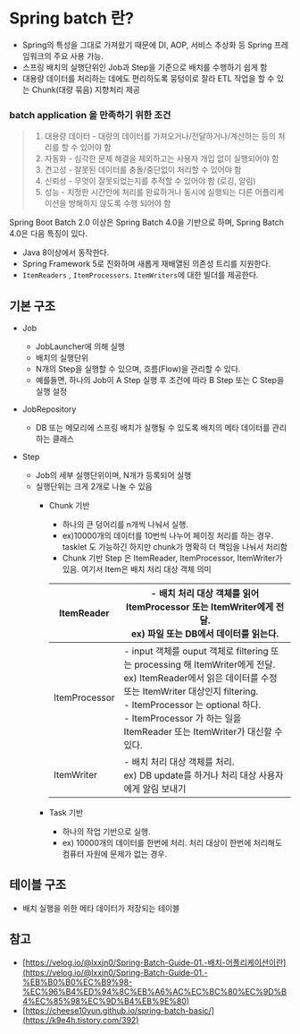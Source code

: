 # Spring batch 란?

- Spring의 특성을 그대로 가져왔기 때문에 DI, AOP, 서비스 추상화 등 Spring 프레임워크의 주요 사용 가능.
- 스프링 배치의 실행단위인 Job과 Step을 기준으로 배치를 수행하기 쉽게 함
- 대용량 데이터를 처리하는 데에도 편리하도록 뭉텅이로 잘라 ETL 작업을 할 수 있는 Chunk(대량 묶음) 지향처리 제공

### batch application 을 만족하기 위한 조건

> 1) 대용량 데이터 - 대량의  데이터를 가져오거나/전달하거나/계산하는 등의 처리를 할 수 있어야 함
> 2) 자동화 - 심각한 문제 해결을 제외하고는 사용자 개입 없이 실행되어야 함
> 3) 견고성 - 잘못된 데이터를 충돌/중단없이 처리할 수 있어야 함
> 4) 신뢰성 - 무엇이 잘못되었는지를 추적할 수 있어야 함 (로깅, 알림)
> 5) 성능 - 지정한 시간안에 처리를 완료하거나 동시에 실행되는 다른 어플리케이션을 방해하지 않도록 수행 되어야 함


Spring Boot Batch 2.0 이상은 Spring Batch 4.0을 기반으로 하며, Spring Batch 4.0은 다음 특징이 있다.

- Java 8이상에서 동작한다.
- Spring Framework 5로 진화하며 새롭게 재배열된 의존성 트리를 지원한다.
- `ItemReaders` , `ItemProcessors`. `ItemWriters`에 대한 빌더를 제공한다.

## 기본 구조

- Job

  - JobLauncher에 의해 실행
  - 배치의 실행단위
  - N개의 Step을 실행할 수 있으며, 흐름(Flow)을 관리할 수 있다.
  - 예를들면, 하나의 Job이 A Step 실행 후 조건에 따라 B Step 또는 C Step을 실행 설정

- JobRepository

  - DB 또는 메모리에 스프링 배치가 실행될 수 있도록 배치의 메타  데이터를 관리하는 클래스

- Step

  - Job의 세부 실행단위이며, N개가 등록되어 실행
  - 실행단위는 크게 2개로 나눌 수 있음
    - Chunk 기반
      - 하나의 큰 덩어리를 n개씩 나눠서 실행.
      - ex)10000개의 데이터를 10번씩 나누어 페이징 처리를 하는 경우. tasklet 도 가능하긴 하지만 chunk가 명확히 더 책임을 나눠서 처리함
      - Chunk 기반 Step 은 ItemReader, ItemProcessor, ItemWriter가 있음. 여기서 Item은 배치 처리 대상 객체 의미

      | ItemReader | - 배치 처리 대상 객체를 읽어 ItemProcessor 또는 ItemWriter에게 전달. <br> ex) 파일 또는 DB에서 데이터를 읽는다. |
      | --- | --- |
      | ItemProcessor | - input 객체를 ouput 객체로 filtering 또는 processing 해 ItemWriter에게 전달.<br>ex) ItemReader에서 읽은 데이터를 수정 또는 ItemWriter 대상인지 filtering. <br>- ItemProcessor 는 optional 하다. <br>- ItemProcessor 가 하는 일을 ItemReader 또는 ItemWriter가 대신할 수 있다. |
        | ItemWriter | - 배치 처리 대상 객체를 처리. <br>ex) DB update를 하거나 처리 대상 사용자에게 알림 보내기 |
    - Task 기반
      - 하나의 작업 기반으로 실행.
      - ex) 10000개의 데이터를 한번에 처리. 처리 대상이 한번에 처리해도 컴퓨터 자원에 문제가 없는 경우.

## 테이블 구조

- 배치 실행을 위한 메타 데이터가 저장되는 테이블

## 참고

- [https://velog.io/@lxxjn0/Spring-Batch-Guide-01.-배치-어플리케이션이란](https://velog.io/@lxxjn0/Spring-Batch-Guide-01.-%EB%B0%B0%EC%B9%98-%EC%96%B4%ED%94%8C%EB%A6%AC%EC%BC%80%EC%9D%B4%EC%85%98%EC%9D%B4%EB%9E%80)
- [https://cheese10yun.github.io/spring-batch-basic/](https://k9e4h.tistory.com/392)